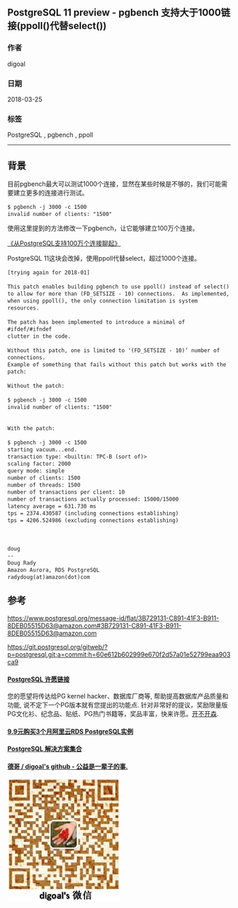 ## PostgreSQL 11 preview - pgbench 支持大于1000链接(ppoll()代替select())  
                    
### 作者                    
digoal                    
                    
### 日期                    
2018-03-25                   
                    
### 标签                    
PostgreSQL , pgbench , ppoll   
                    
----                    
                    
## 背景         
目前pgbench最大可以测试1000个连接，显然在某些时候是不够的，我们可能需要建立更多的连接进行测试。  
  
```  
$ pgbench -j 3000 -c 1500  
invalid number of clients: "1500"  
```  
  
使用这里提到的方法修改一下pgbench，让它能够建立100万个连接。  
  
[《从PostgreSQL支持100万个连接聊起》](../201608/20160805_01.md)    
  
PostgreSQL 11这块会改掉，使用ppoll代替select，超过1000个连接。  
  
```  
[trying again for 2018-01]  
  
This patch enables building pgbench to use ppoll() instead of select()  
to allow for more than (FD_SETSIZE - 10) connections.  As implemented,  
when using ppoll(), the only connection limitation is system resources.  
  
The patch has been implemented to introduce a minimal of #ifdef/#ifndef  
clutter in the code.  
  
Without this patch, one is limited to '(FD_SETSIZE - 10)’ number of connections.  
Example of something that fails without this patch but works with the patch:  
  
Without the patch:  
  
$ pgbench -j 3000 -c 1500  
invalid number of clients: "1500"  
  
  
With the patch:  
  
$ pgbench -j 3000 -c 1500  
starting vacuum...end.  
transaction type: <builtin: TPC-B (sort of)>  
scaling factor: 2000  
query mode: simple  
number of clients: 1500  
number of threads: 1500  
number of transactions per client: 10  
number of transactions actually processed: 15000/15000  
latency average = 631.730 ms  
tps = 2374.430587 (including connections establishing)  
tps = 4206.524986 (excluding connections establishing)  
  
  
  
doug  
--  
Doug Rady  
Amazon Aurora, RDS PostgreSQL  
radydoug(at)amazon(dot)com  
```  
  
  
## 参考      
  
https://www.postgresql.org/message-id/flat/3B729131-C891-41F3-B911-8DEB05515D63@amazon.com#3B729131-C891-41F3-B911-8DEB05515D63@amazon.com  
  
https://git.postgresql.org/gitweb/?p=postgresql.git;a=commit;h=60e612b602999e670f2d57a01e52799eaa903ca9   
  
  
  
  
  
  
  
  
  
  
  
  
  
  
  
  
  
  
  
  
  
  
  
  
  
  
  
  
  
  
  
  
  
  
  
  
  
  
  
  
  
  
  
  
  
  
  
  
  
  
  
  
  
  
  
  
  
  
  
  
  
  
  
  
  
  
  
  
  
  
  
  
  
  
  
  
#### [PostgreSQL 许愿链接](https://github.com/digoal/blog/issues/76 "269ac3d1c492e938c0191101c7238216")
您的愿望将传达给PG kernel hacker、数据库厂商等, 帮助提高数据库产品质量和功能, 说不定下一个PG版本就有您提出的功能点. 针对非常好的提议，奖励限量版PG文化衫、纪念品、贴纸、PG热门书籍等，奖品丰富，快来许愿。[开不开森](https://github.com/digoal/blog/issues/76 "269ac3d1c492e938c0191101c7238216").  
  
  
#### [9.9元购买3个月阿里云RDS PostgreSQL实例](https://www.aliyun.com/database/postgresqlactivity "57258f76c37864c6e6d23383d05714ea")
  
  
#### [PostgreSQL 解决方案集合](https://yq.aliyun.com/topic/118 "40cff096e9ed7122c512b35d8561d9c8")
  
  
#### [德哥 / digoal's github - 公益是一辈子的事.](https://github.com/digoal/blog/blob/master/README.md "22709685feb7cab07d30f30387f0a9ae")
  
  
![digoal's wechat](../pic/digoal_weixin.jpg "f7ad92eeba24523fd47a6e1a0e691b59")
  
